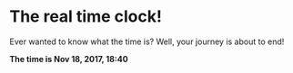 # The real time clock!

Ever wanted to know what the time is? Well, your journey is about to end!

**The time is Nov 18, 2017, 18:40**